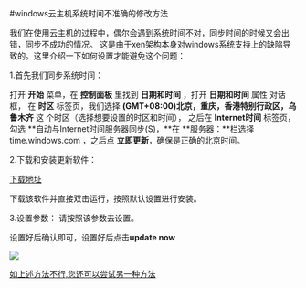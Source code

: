 <!-- --- tag: windows 云主机 独立服务器 -->
<!-- --- title: windows云主机系统时间不准确的修改方法 -->
#windows云主机系统时间不准确的修改方法

我们在使用云主机的过程中，偶尔会遇到系统时间不对，同步时间的时候又会出错，同步不成功的情况。
这是由于xen架构本身对windows系统支持上的缺陷导致的。这里介绍一下如何设置才能避免这个问题：

1.首先我们同步系统时间：

打开 **开始** 菜单，在 **控制面板** 里找到 **日期和时间** ，打开 **日期和时间** 属性 对话框，
在 **时区** 标签页，我们选择 **(GMT+08:00)北京，重庆，香港特别行政区，乌鲁木齐** 这    个时区（选择想要设置的时区和时间），
之后在 **Internet时间** 标签页，勾选 **自动与Internet时间服务器同步(S)，**在 **服务器：**栏选择
time.windows.com ，之后点 **立即更新**，确保是正确的北京时间。

2.下载和安装更新软件：

[下载地址](http://www.timesynctool.com/NetTimeSetup-314.exe)

下载该软件并直接双击运行，按照默认设置进行安装。

3.设置参数：
请按照该参数去设置。

设置好后确认即可，设置好后点击**update now**

![](http://kb.51hosting.com/_media/kb/ntp.png)

 [如上述方法不行,您还可以尝试另一种方法](http://kb.51hosting.com/kb/windows-time-set.md)